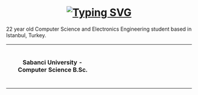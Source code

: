 <h1 align="center">
     <a href="https://git.io/typing-svg"><img src="https://readme-typing-svg.herokuapp.com?font=d&duration=4000&pause=500&color=67DA2B&background=FFFFFF00&center=true&width=435&lines=Hello+There!+%F0%9F%91%8B+" alt="Typing SVG" /></a>
</h1>

22 year old Computer Science and Electronics Engineering student based in Istanbul, Turkey.
<table width="100%"> 
  <tr>
  <td width="50%">
       <br><p align="center"> <b>Sabanci University - Computer Science B.Sc.</b> <br> </p><br>
  </td>
  <td width="50%">
       
  </td>
  </table>

<!--
**kircova/kircova** is a ✨ _special_ ✨ repository because its `README.md` (this file) appears on your GitHub profile.

Here are some ideas to get you started:

- 🔭 I’m currently working on ...
- 🌱 I’m currently learning ...
- 👯 I’m looking to collaborate on ...
- 🤔 I’m looking for help with ...
- 💬 Ask me about ...
- 📫 How to reach me: ...
- 😄 Pronouns: ...
- ⚡ Fun fact: ...
-->


